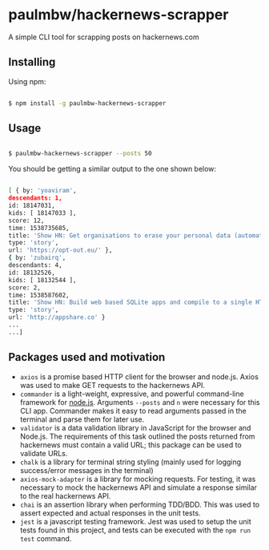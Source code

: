 # paulmbw/hackernews-scrapper

A simple CLI tool for scrapping posts on hackernews.com

## Installing

Using npm:

```bash

$ npm install -g paulmbw-hackernews-scrapper

```

## Usage

```bash

$ paulmbw-hackernews-scrapper --posts 50

```

You should be getting a similar output to the one shown below:

```bash

[ { by: 'yoaviram',
descendants: 1,
id: 18147031,
kids: [ 18147033 ],
score: 12,
time: 1538735685,
title: 'Show HN: Get organisations to erase your personal data (automated GDPR requests)',
type: 'story',
url: 'https://opt-out.eu/' },
{ by: 'zubairq',
descendants: 4,
id: 18132526,
kids: [ 18132544 ],
score: 2,
time: 1538587602,
title: 'Show HN: Build web based SQLite apps and compile to a single HTML file',
type: 'story',
url: 'http://appshare.co' }
...
...]
```

## Packages used and motivation
 - `axios` is a promise based HTTP client for the browser and node.js. Axios was used to make GET requests to the hackernews API.
 - `commander` is a light-weight, expressive, and powerful command-line framework for [node.js](http://nodejs.org/). Arguments `--posts` and `n` were necessary for this CLI app. Commander makes it easy to read arguments passed in the terminal and parse them for later use.
 - `validator` is a data validation library in JavaScript for the browser and Node.js. The requirements of this task outlined the posts returned from hackernews must contain a valid URL; this package can be used to validate URLs.
 - `chalk` is a library for terminal string styling (mainly used for logging success/error messages in the terminal)
 - `axios-mock-adapter` is a library for mocking requests. For testing, it was necessary to mock the hackernews API and simulate a response similar to the real hackernews API.
 - `chai` is an assertion library when performing TDD/BDD. This was used to assert expected and actual responses in the unit tests.
 - `jest` is a javascript testing framework. Jest was used to setup the unit tests found in this project, and tests can be executed with the `npm run test` command.
